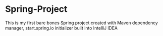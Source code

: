 # Spring-Project
This is my first bare bones Spring project created with Maven dependency manager, start.spring.io initializer built into IntelliJ IDEA
